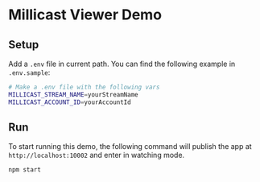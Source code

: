 # Millicast Viewer Demo

## Setup
Add a `.env` file in current path. You can find the following example in `.env.sample`:
```sh
# Make a .env file with the following vars
MILLICAST_STREAM_NAME=yourStreamName
MILLICAST_ACCOUNT_ID=yourAccountId
```
## Run
To start running this demo, the following command will publish the app at `http://localhost:10002` and enter in watching mode.
```sh
npm start
```
